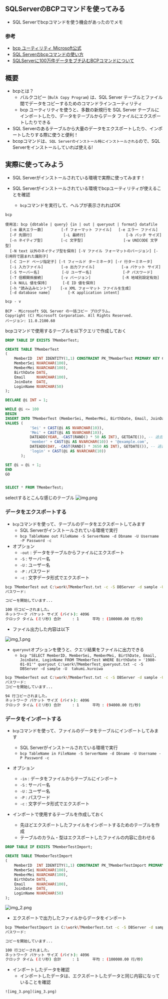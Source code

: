 ## SQLServerのBCPコマンドを使ってみる
- SQL Serverでbcpコマンドを使う機会があったのでメモ

### 参考
- [bcp ユーティリティ Microsoft公式](https://learn.microsoft.com/ja-jp/sql/tools/bcp-utility?view=sql-server-ver16&tabs=windows)
- [SQL Serverのbcpコマンドの使い方](https://mr-star.hatenablog.com/entry/sqlserver/020)
- [SQLServerに100万件データをブチ込むBCPコマンドについて](https://qiita.com/kannna5296/items/e59692e0f4a22c595b53)

## 概要
- bcpとは？
  - バルクコピー (`Bulk Copy Program`) は、SQL Server テーブルとファイル間でデータをコピーするためのコマンドラインユーティリティ
  - bcp ユーティリティを使うと、多数の新規行を SQL Server テーブルにインポートしたり、データをテーブルからデータ ファイルにエクスポートしたりできる
- SQL Serverのあるテーブルから大量のデータをエクスポートしたり、インポートしたりする際に使うと便利！
- bcopコマンドは、`SQL Serverのインストール時にインストールされる`ので、SQL Serverをインストールしていれば使える!

## 実際に使ってみよう
- SQL Serverがインストールされている環境で実際に使ってみます！

- SQL Serverがインストールされている環境でbcpユーティリティが使えることを確認
    - `bcp`コマンドを実行して、ヘルプが表示されればOK
```shell
bcp

使用法: bcp {dbtable | query} {in | out | queryout | format} datafile
  [-m 最大エラー数]        [-f フォーマット ファイル]   [-e エラー ファイル]
  [-F 先頭行]              [-L 最終行]                  [-b バッチ サイズ]
  [-n ネイティブ型]        [-c 文字型]                  [-w UNICODE 文字型]
  [-N text 以外のネイティブ型を保持] [-V ファイル フォーマットのバージョン] [-
引用符で囲まれた識別子]
  [-C コード ページ指定子] [-t フィールド ターミネータ] [-r 行ターミネータ]
  [-i 入力ファイル]        [-o 出力ファイル]            [-a パケット サイズ]
  [-S サーバー名]          [-U ユーザー名]              [-P パスワード]
  [-T 信頼関係接続]        [-v バージョン]              [-R 地域別設定有効]
  [-k NULL 値を保持]       [-E ID 値を保持]
  [-h "読み込みヒント"]    [-x XML フォーマット ファイルを生成]
  [-d database name]        [-K application intent]

bcp - v

BCP - Microsoft SQL Server の一括コピー プログラム。
Copyright (C) Microsoft Corporation. All Rights Reserved.
バージョン: 11.0.2100.60
```

bcpコマンドで使用するテーブルを以下クエリで作成しておく
```sql
DROP TABLE IF EXISTS TMemberTest;

CREATE TABLE TMemberTest
(
    MemberID  INT IDENTITY(1,1) CONSTRAINT PK_TMemberTest PRIMARY KEY CLUSTERED,
    MemberSei NVARCHAR(100),
    MemberMei NVARCHAR(100),
    BirthDate DATE,
    Email     NVARCHAR(100),
    JoinDate  DATE,
    LoginName NVARCHAR(50)
);

DECLARE @i INT = 1;

WHILE @i <= 100
BEGIN
INSERT INTO TMemberTest (MemberSei, MemberMei, BirthDate, Email, JoinDate, LoginName)
VALUES (
           'Sei' + CAST(@i AS NVARCHAR(10)),
           'Mei' + CAST(@i AS NVARCHAR(10)),
           DATEADD(YEAR, -CAST(RAND() * 50 AS INT), GETDATE()), -- 過去50年以内のランダムな日付
           'member' + CAST(@i AS NVARCHAR(10)) + '@example.com',
           DATEADD(DAY, -CAST(RAND() * 3650 AS INT), GETDATE()), -- 過去10年以内のランダムな日付
           'login' + CAST(@i AS NVARCHAR(10))
       );

SET @i = @i + 1;
END
GO


SELECT * FROM TMemberTest;
```
selectするとこんな感じのテーブル
![img.png](img.png)

### データをエクスポートする
- `bcp`コマンドを使って、テーブルのデータをエクスポートしてみます
  - SQL Serverがインストールされている環境で実行 
  - `bcp TableName out FileName -S ServerName -d Dbname -U Username -P Password -c`
- オプション
  - `-out` : データをテーブルからファイルにエクスポート
  - `-S` : サーバー名
  - `-U` : ユーザー名
  - `-P` : パスワード
  - `-c` : 文字データ形式でエクスポート

```bash
bcp TMemberTest out C:\work\TMemberTest.txt -c -S DBServer -d sample -U  takumi.kuroiwa
パスワード:

コピーを開始しています...

100 行コピーされました。
ネットワーク パケット サイズ (バイト): 4096
クロック タイム (ミリ秒) 合計     : 1      平均 : (100000.00 行/秒)
```
- ファイル出力した内容は以下

![img_1.png](img_1.png)

- `queryout`オプションを使うと、クエリ結果をファイルに出力できる
  - `bcp "SELECT MemberID, MemberSei, MemberMei, BirthDate, Email, JoinDate, LoginName FROM TMemberTest WHERE BirthDate > '1980-01-01'" queryout C:\work\TMemberTest_queryout.txt -c -S DBServer -d sample -U  takumi.kuroiwa`

```bash
bcp TMemberTest out C:\work\TMemberTest.txt -c -S DBServer -d sample -U  takumi.kuroiwa
パスワード:
コピーを開始しています...

94 行コピーされました。
ネットワーク パケット サイズ (バイト): 4096
クロック タイム (ミリ秒) 合計     : 1      平均 : (94000.00 行/秒)
```

### データをインポートする
- `bcp`コマンドを使って、ファイルのデータをテーブルにインポートしてみます
  - SQL Serverがインストールされている環境で実行
  - `bcp TableName in FileName -S ServerName -d Dbname -U Username -P Password -c`
- オプション
  - `-in` : データをファイルからテーブルにインポート
  - `-S` : サーバー名
  - `-U` : ユーザー名
  - `-P` : パスワード
  - `-c` : 文字データ形式でエクスポート

- インポートで使用するテーブルを作成しておく
  - 先ほどエクスポートしたファイルをインポートするためのテーブルを作成
  - テーブルのカラム・型はエクスポートしたファイルの内容に合わせる

```sql
DROP TABLE IF EXISTS TMemberTestImport;

CREATE TABLE TMemberTestImport
(
    MemberID  INT IDENTITY(1,1) CONSTRAINT PK_TMemberTestImport PRIMARY KEY CLUSTERED,
    MemberSei NVARCHAR(100),
    MemberMei NVARCHAR(100),
    BirthDate DATE,
    Email     NVARCHAR(100),
    JoinDate  DATE,
    LoginName NVARCHAR(50)
);
```
![img_2.png](img_2.png)

- エクスポートで出力したファイルからデータをインポート
```bash
bcp TMemberTestImport in C:\work\TMemberTest.txt -c -S DBServer -d sample -U takumi.kuroiwa
パスワード:

コピーを開始しています...

100 行コピーされました。
ネットワーク パケット サイズ (バイト): 4096
クロック タイム (ミリ秒) 合計     : 1      平均 : (100000.00 行/秒)
```
- インポートしたデータを確認
  - インポートしたデータは、エクスポートしたデータと同じ内容になっていることを確認

```sql
![img_3.png](img_3.png)
